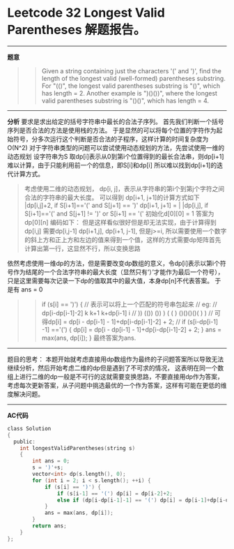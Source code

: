 # Leetcode 32 Longest Valid Parentheses 解题报告。
---
**题意**
>> Given a string containing just the characters '(' and ')', find the length of the longest valid (well-formed) parentheses substring. 
For "(()", the longest valid parentheses substring is "()", which has length = 2. 
Another example is ")()())", where the longest valid parentheses substring is "()()", which has length = 4. 
---
**分析**
要求是求出给定的括号字符串中最长的合法子序列。
首先我们判断一个括号序列是否合法的方法是使用栈的方法。
于是显然的可以将每个位置的字符作为起始符号，分多次运行这个判断是否合法的子程序，这样计算的时间复杂度为O(N^2)
对于字符串类型的问题可以尝试使用动态规划的方法，先尝试使用一维的动态规划
设字符串为S
取dp[i]表示从0到第i个位置得到的最长合法串，则dp[i+1]难以计算，由于只能利用前一个的信息，即S[i]和dp[i]
所以难以找到dp[i+1]的迭代计算方式。
> 考虑使用二维的动态规划，
dp[i, j]，表示从字符串的第i个到第j个字符之间合法的字符串的最大长度。
可以得到 dp[i+1, j+1]的计算方式如下
               |dp[i,j]+2, if S[i+1]=='(' and S[j+1] == ')'
dp[i+1, j+1] = |
               |dp[i,j], if S[i+1]=='(' and S[j+1] != ')' or S[i+1] == '('
初始化d[0][0] = 1
答案为dp[0][n]
编码如下：
但是这样看似很好但是却无法实现，由于计算得到dp[i,j] 需要dp[i,j-1] dp[i+1,j], dp[i+1, j-1], 但是j>=i,
所以需要使用一个数字的斜上方和正上方和左边的值来得到一个值，这样的方式需要dp矩阵首先计算出第一行，这显然不行，所以变换思路

依然考虑使用一维dp的方法，但是需要改变dp数组的意义，令dp[i]表示以第i个符号作为结尾的一个合法字符串的最大长度（显然只有‘）’才能作为最后一个符号），只是这里需要每次记录一下dp的值取其中的最大值，本身dp[n]不代表答案。
于是有
ans = 0
>> if (s[i] == ')') {
    // 表示可以将上一个匹配的符号串包起来
    // eg: 
    //               dp[i-dp[i-1]-2]         k    k+1              k+dp[i-1]    i
    // )) (()) ())     )                     (    (   ) ()()()()(    )          )
    // 可得dp[i] =   dp[i - dp[i-1] - 1]+dp[i-dp[i-1]-2] + 2;
    //
    if (s[i-dp[i-1] -1] =='(') {
        dp[i] = dp[i - dp[i-1] - 1]+dp[i-dp[i-1]-2] + 2;
    }
    ans = max(ans, dp[i]);
}
最终答案为ans.

---

题目的思考：
本题开始就考虑直接用dp数组作为最终的子问题答案所以导致无法继续分析，然后开始考虑二维的dp但是遇到了不可求的情况，
这表明在同一个数组上进行二维的dp一般是不可行的这就需要变换思路，不要直接用dp作为答案，考虑每次更新答案，从子问题中挑选最优的一个作为答案，这样有可能在更低的维度解决问题。

---
**AC代码**
```c
class Solution
{
  public:
    int longestValidParentheses(string s)
    {
        int ans = 0;
        s = ')'+s;
        vector<int> dp(s.length(), 0);
        for (int i = 2; i < s.length(); ++i) {
            if (s[i] == ')') {
                if (s[i-1] == '(') dp[i] = dp[i-2]+2;
                else if (dp[i-dp[i-1]-1] == '(') dp[i] = dp[i-1]+dp[i-dp[i-1]-2]+2;
            }
            ans = max(ans, dp[i]);
        }
        return ans;
    }
};
```
